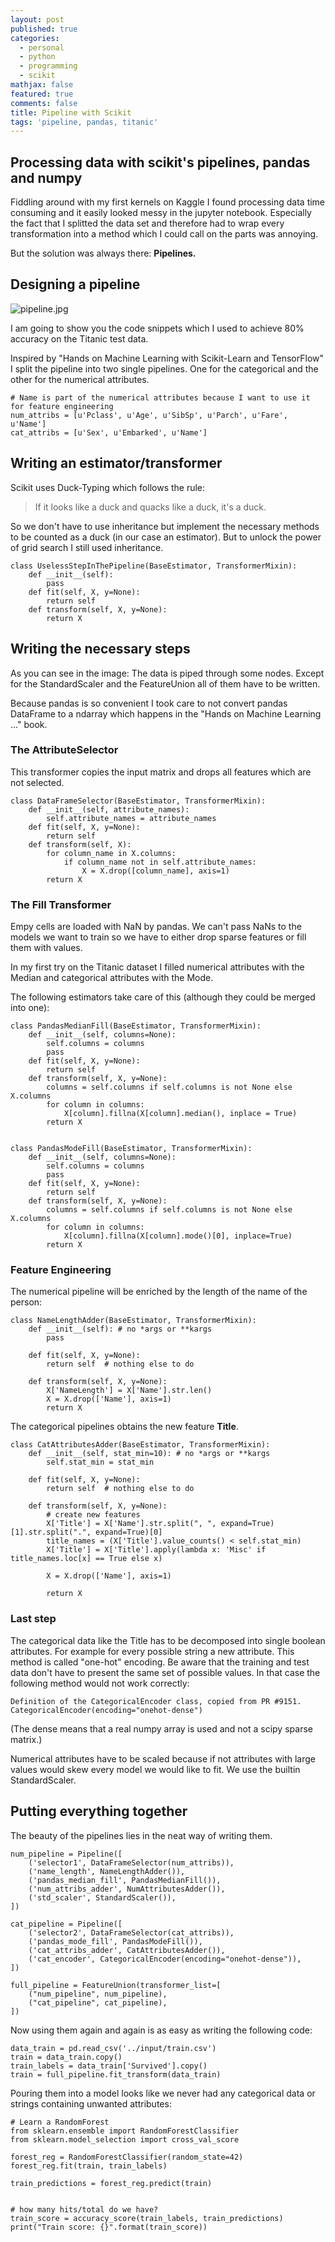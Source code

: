 ```yaml
---
layout: post
published: true
categories:
  - personal
  - python
  - programming
  - scikit
mathjax: false
featured: true
comments: false
title: Pipeline with Scikit
tags: 'pipeline, pandas, titanic'
---
```

## Processing data with scikit's pipelines, pandas and numpy

Fiddling around with my first kernels on Kaggle I found processing data time consuming and it easily looked messy in the jupyter notebook.
Especially the fact that I splitted the data set and therefore had to wrap every transformation into a method which I could call on the parts was annoying.

But the solution was always there: **Pipelines.**

## Designing a pipeline

![pipeline.jpg]({{site.baseurl}}/images/pipeline.jpg)

I am going to show you the code snippets which I used to achieve 80% accuracy on the Titanic test data.

Inspired by "Hands on Machine Learning with Scikit-Learn and TensorFlow" I split the pipeline into two single pipelines. One for the categorical and the other for the numerical attributes.

```
# Name is part of the numerical attributes because I want to use it for feature engineering
num_attribs = [u'Pclass', u'Age', u'SibSp', u'Parch', u'Fare', u'Name']
cat_attribs = [u'Sex', u'Embarked', u'Name']
```

## Writing an estimator/transformer

Scikit uses Duck-Typing which follows the rule:
> If it looks like a duck and quacks like a duck, it's a duck.

So we don't have to use inheritance but implement the necessary methods to be counted as a duck (in our case an estimator). But to unlock the power of grid search I still used inheritance.

```
class UselessStepInThePipeline(BaseEstimator, TransformerMixin):
    def __init__(self):
        pass
    def fit(self, X, y=None):
        return self
    def transform(self, X, y=None):
        return X
```

## Writing the necessary steps

As you can see in the image: The data is piped through some nodes. Except for the StandardScaler and the FeatureUnion all of them have to be written.

Because pandas is so convenient I took care to not convert pandas DataFrame to a ndarray which happens in the "Hands on Machine Learning ..." book.

### The AttributeSelector

This transformer copies the input matrix and drops all features which are not selected.

```
class DataFrameSelector(BaseEstimator, TransformerMixin):
    def __init__(self, attribute_names):
        self.attribute_names = attribute_names
    def fit(self, X, y=None):
        return self
    def transform(self, X):
        for column_name in X.columns:
            if column_name not in self.attribute_names:
                X = X.drop([column_name], axis=1)
        return X
```

### The Fill Transformer

Empy cells are loaded with NaN by pandas. We can't pass NaNs to the models we want to train so we have to either drop sparse features or fill them with values.

In my first try on the Titanic dataset I filled numerical attributes with the Median and categorical attributes with the Mode.

The following estimators take care of this (although they could be merged into one):

```
class PandasMedianFill(BaseEstimator, TransformerMixin):
    def __init__(self, columns=None):
        self.columns = columns
        pass
    def fit(self, X, y=None):
        return self
    def transform(self, X, y=None):
        columns = self.columns if self.columns is not None else X.columns
        for column in columns:
            X[column].fillna(X[column].median(), inplace = True)
        return X
            

class PandasModeFill(BaseEstimator, TransformerMixin):
    def __init__(self, columns=None):
        self.columns = columns
        pass
    def fit(self, X, y=None):
        return self
    def transform(self, X, y=None):
        columns = self.columns if self.columns is not None else X.columns
        for column in columns:
            X[column].fillna(X[column].mode()[0], inplace=True)
        return X
```

### Feature Engineering

The numerical pipeline will be enriched by the length of the name of the person:

```
class NameLengthAdder(BaseEstimator, TransformerMixin):
    def __init__(self): # no *args or **kargs
        pass
    
    def fit(self, X, y=None):
        return self  # nothing else to do
    
    def transform(self, X, y=None):
        X['NameLength'] = X['Name'].str.len()
        X = X.drop(['Name'], axis=1)
        return X
```

The categorical pipelines obtains the new feature **Title**.

```
class CatAttributesAdder(BaseEstimator, TransformerMixin):
    def __init__(self, stat_min=10): # no *args or **kargs
        self.stat_min = stat_min
    
    def fit(self, X, y=None):
        return self  # nothing else to do
    
    def transform(self, X, y=None):
        # create new features
        X['Title'] = X['Name'].str.split(", ", expand=True)[1].str.split(".", expand=True)[0]
        title_names = (X['Title'].value_counts() < self.stat_min)
        X['Title'] = X['Title'].apply(lambda x: 'Misc' if title_names.loc[x] == True else x)
        
        X = X.drop(['Name'], axis=1)
                
        return X
```

### Last step

The categorical data like the Title has to be decomposed into single boolean attributes. For example for every possible string a new attribute. This method is called "one-hot" encoding. 
Be aware that the training and test data don't have to present the same set of possible values. In that case the following method would not work correctly:

```
Definition of the CategoricalEncoder class, copied from PR #9151.
CategoricalEncoder(encoding="onehot-dense")
```
(The dense means that a real numpy array is used and not a scipy sparse matrix.)

Numerical attributes have to be scaled because if not attributes with large values would skew every model we would like to fit. We use the builtin StandardScaler.

## Putting everything together

The beauty of the pipelines lies in the neat way of writing them.

```
num_pipeline = Pipeline([
    ('selector1', DataFrameSelector(num_attribs)),
    ('name_length', NameLengthAdder()),
    ('pandas_median_fill', PandasMedianFill()),
    ('num_attribs_adder', NumAttributesAdder()),
    ('std_scaler', StandardScaler()),
])

cat_pipeline = Pipeline([
    ('selector2', DataFrameSelector(cat_attribs)),
    ('pandas_mode_fill', PandasModeFill()),
    ('cat_attribs_adder', CatAttributesAdder()),
    ('cat_encoder', CategoricalEncoder(encoding="onehot-dense")),
])

full_pipeline = FeatureUnion(transformer_list=[
    ("num_pipeline", num_pipeline),
    ("cat_pipeline", cat_pipeline),
])
```

Now using them again and again is as easy as writing the following code:

```
data_train = pd.read_csv('../input/train.csv')
train = data_train.copy()
train_labels = data_train['Survived'].copy()
train = full_pipeline.fit_transform(data_train)
```

Pouring them into a model looks like we never had any categorical data or strings containing unwanted attributes:

```
# Learn a RandomForest
from sklearn.ensemble import RandomForestClassifier
from sklearn.model_selection import cross_val_score

forest_reg = RandomForestClassifier(random_state=42)
forest_reg.fit(train, train_labels)

train_predictions = forest_reg.predict(train)


# how many hits/total do we have?
train_score = accuracy_score(train_labels, train_predictions)
print("Train score: {}".format(train_score))
```











